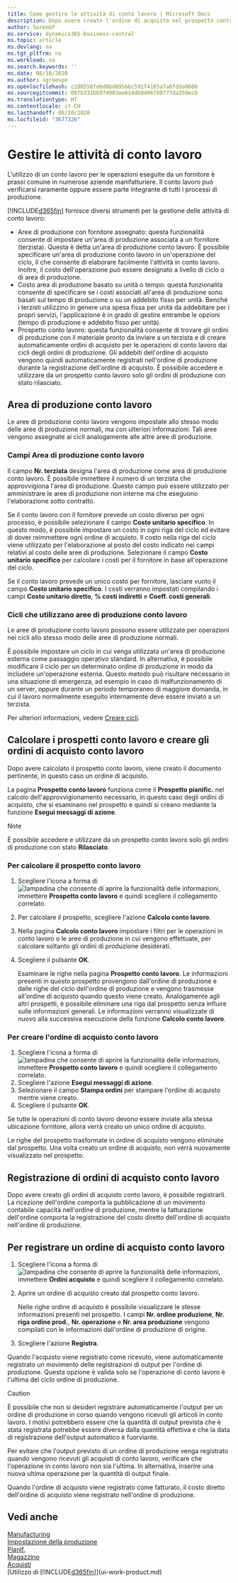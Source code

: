 ```yaml
---
title: Come gestire le attività di conto lavoro | Microsoft Docs
description: Dopo avere creato l'ordine di acquisto nel prospetto conto lavoro, è possibile registrarlo.
author: SorenGP
ms.service: dynamics365-business-central
ms.topic: article
ms.devlang: na
ms.tgt_pltfrm: na
ms.workload: na
ms.search.keywords: ''
ms.date: 08/10/2020
ms.author: sgroespe
ms.openlocfilehash: c2d0558febd8bd895bbc591f4165a7a8fdda8600
ms.sourcegitcommit: 007b331b6974983ee614db0406f00777da359ecb
ms.translationtype: HT
ms.contentlocale: it-CH
ms.lasthandoff: 08/10/2020
ms.locfileid: "3677326"
---
```

# <a name="subcontract-manufacturing"></a>Gestire le attività di conto lavoro
L'utilizzo di un conto lavoro per le operazioni eseguite da un fornitore è prassi comune in numerose aziende manifatturiere. Il conto lavoro può verificarsi raramente oppure essere parte integrante di tutti i processi di produzione.

[!INCLUDE[d365fin](includes/d365fin_md.md)] fornisce diversi strumenti per la gestione delle attività di conto lavoro:  

- Aree di produzione con fornitore assegnato: questa funzionalità consente di impostare un'area di produzione associata a un fornitore (terzista). Questa è detta un'area di produzione conto lavoro. È possibile specificare un'area di produzione conto lavoro in un'operazione del ciclo, il che consente di elaborare facilmente l'attività in conto lavoro. Inoltre, il costo dell'operazione può essere designato a livello di ciclo o di area di produzione.  
- Costo area di produzione basato su unità o tempo: questa funzionalità consente di specificare se i costi associati all'area di produzione sono basati sul tempo di produzione o su un addebito fisso per unità. Benché i terzisti utilizzino in genere una spesa fissa per unità da addebitare per i propri servizi, l'applicazione è in grado di gestire entrambe le opzioni (tempo di produzione e addebito fisso per unità).  
- Prospetto conto lavoro: questa funzionalità consente di trovare gli ordini di produzione con il materiale pronto da inviare a un terzista e di creare automaticamente ordini di acquisto per le operazioni di conto lavoro dai cicli degli ordini di produzione. Gli addebiti dell'ordine di acquisto vengono quindi automaticamente registrati nell'ordine di produzione durante la registrazione dell'ordine di acquisto. È possibile accedere e utilizzare da un prospetto conto lavoro solo gli ordini di produzione con stato rilasciato.  

## <a name="subcontract-work-centers"></a>Area di produzione conto lavoro  
Le aree di produzione conto lavoro vengono impostate allo stesso modo delle aree di produzione normali, ma con ulteriori informazioni. Tali aree vengono assegnate ai cicli analogamente alle altre aree di produzione.  

### <a name="subcontract-work-center-fields"></a>Campi Area di produzione conto lavoro  
Il campo **Nr. terzista** designa l'area di produzione come area di produzione conto lavoro. È possibile immettere il numero di un terzista che approvvigiona l'area di produzione. Questo campo può essere utilizzato per amministrare le aree di produzione non interne ma che eseguono l'elaborazione sotto contratto.  

Se il conto lavoro con il fornitore prevede un costo diverso per ogni processo, è possibile selezionare il campo **Costo unitario specifico**. In questo modo, è possibile impostare un costo in ogni riga del ciclo ed evitare di dover reimmettere ogni ordine di acquisto. Il costo nella riga del ciclo viene utilizzato per l'elaborazione al posto del costo indicato nei campi relativi al costo delle aree di produzione. Selezionare il campo **Costo unitario specifico** per calcolare i costi per il fornitore in base all'operazione del ciclo.  

Se il conto lavoro prevede un unico costo per fornitore, lasciare vuoto il campo **Costo unitario specifico**. I costi verranno impostati compilando i campi **Costo unitario diretto**, **% costi indiretti** e **Coeff. costi generali**.  

### <a name="routings-that-use-subcontract-work-centers"></a>Cicli che utilizzano aree di produzione conto lavoro  
Le aree di produzione conto lavoro possono essere utilizzate per operazioni nei cicli allo stesso modo delle aree di produzione normali.  

È possibile impostare un ciclo in cui venga utilizzata un'area di produzione esterna come passaggio operativo standard. In alternativa, è possibile modificare il ciclo per un determinato ordine di produzione in modo da includere un'operazione esterna. Questo metodo può risultare necessario in una situazione di emergenza, ad esempio in caso di malfunzionamento di un server, oppure durante un periodo temporaneo di maggiore domanda, in cui il lavoro normalmente eseguito internamente deve essere inviato a un terzista.  

Per ulteriori informazioni, vedere [Creare cicli](production-how-to-create-routings.md).  

## <a name="calculate-subcontracting-worksheets-and-create-subcontract-purchase-orders"></a>Calcolare i prospetti conto lavoro e creare gli ordini di acquisto conto lavoro  
Dopo avere calcolato il prospetto conto lavoro, viene creato il documento pertinente, in questo caso un ordine di acquisto.  

La pagina **Prospetto conto lavoro** funziona come il **Prospetto pianific.** nel calcolo dell'approvvigionamento necessario, in questo caso degli ordini di acquisto, che si esaminano nel prospetto e quindi si creano mediante la funzione **Esegui messaggi di azione**.  

> [!NOTE]  
>  È possibile accedere e utilizzare da un prospetto conto lavoro solo gli ordini di produzione con stato **Rilasciato**.  

### <a name="to-calculate-the-subcontracting-worksheet"></a>Per calcolare il prospetto conto lavoro  
1.  Scegliere l'icona a forma di ![lampadina che consente di aprire la funzionalità delle informazioni](media/ui-search/search_small.png "Informazioni sull'operazione che si desidera eseguire"), immettere **Prospetto conto lavoro** e quindi scegliere il collegamento correlato.  
2.  Per calcolare il prospetto, scegliere l'azione **Calcolo conto lavoro**.  
3.  Nella pagina **Calcolo conto lavoro** impostare i filtri per le operazioni in conto lavoro o le aree di produzione in cui vengono effettuate, per calcolare soltanto gli ordini di produzione desiderati.  
4.  Scegliere il pulsante **OK**.  

    Esaminare le righe nella pagina **Prospetto conto lavoro**. Le informazioni presenti in questo prospetto provengono dall'ordine di produzione e dalle righe del ciclo dell'ordine di produzione e vengono trasmesse all'ordine di acquisto quando questo viene creato. Analogamente agli altri prospetti, è possibile eliminare una riga dal prospetto senza influire sulle informazioni generali. Le informazioni verranno visualizzate di nuovo alla successiva esecuzione della funzione **Calcolo conto lavoro**.  

### <a name="to-create-the-subcontract-purchase-order"></a>Per creare l'ordine di acquisto conto lavoro  
1.  Scegliere l'icona a forma di ![lampadina che consente di aprire la funzionalità delle informazioni](media/ui-search/search_small.png "Informazioni sull'operazione che si desidera eseguire"), immettere **Prospetto conto lavoro** e quindi scegliere il collegamento correlato.  
2.  Scegliere l'azione **Esegui messaggi di azione**.  
3.  Selezionare il campo **Stampa ordini** per stampare l'ordine di acquisto mentre viene creato.  
4.  Scegliere il pulsante **OK**.  

Se tutte le operazioni di conto lavoro devono essere inviate alla stessa ubicazione fornitore, allora verrà creato un unico ordine di acquisto.  

Le righe del prospetto trasformate in ordine di acquisto vengono eliminate dal prospetto. Una volta creato un ordine di acquisto, non verrà nuovamente visualizzato nel prospetto.  

## <a name="posting-subcontract-purchase-orders"></a>Registrazione di ordini di acquisto conto lavoro  
Dopo avere creato gli ordini di acquisto conto lavoro, è possibile registrarli. La ricezione dell'ordine comporta la pubblicazione di un movimento contabile capacità nell'ordine di produzione, mentre la fatturazione dell'ordine comporta la registrazione del costo diretto dell'ordine di acquisto nell'ordine di produzione.  

## <a name="to-post-a-subcontract-purchase-order"></a>Per registrare un ordine di acquisto conto lavoro  
1.  Scegliere l'icona a forma di ![lampadina che consente di aprire la funzionalità delle informazioni](media/ui-search/search_small.png "Informazioni sull'operazione che si desidera eseguire"), immettere **Ordini acquisto** e quindi scegliere il collegamento correlato.  
2.  Aprire un ordine di acquisto creato dal prospetto conto lavoro.  

    Nelle righe ordine di acquisto è possibile visualizzare le stesse informazioni presenti nel prospetto. I campi **Nr. ordine produzione**, **Nr. riga ordine prod.**, **Nr. operazione** e **Nr. area produzione** vengono compilati con le informazioni dall'ordine di produzione di origine.  

3.  Scegliere l'azione **Registra**.  

Quando l'acquisto viene registrato come ricevuto, viene automaticamente registrato un movimento delle registrazioni di output per l'ordine di produzione. Questa opzione è valida solo se l'operazione di conto lavoro è l'ultima del ciclo ordine di produzione.  

> [!CAUTION]  
>  È possibile che non si desideri registrare automaticamente l'output per un ordine di produzione in corso quando vengono ricevuti gli articoli in conto lavoro. I motivi potrebbero essere che la quantità di output prevista che è stata registrata potrebbe essere diversa dalla quantità effettiva e che la data di registrazione dell'output automatico è fuorviante.  
>   
>  Per evitare che l'output previsto di un ordine di produzione venga registrato quando vengono ricevuti gli acquisti di conto lavoro, verificare che l'operazione in conto lavoro non sia l'ultima. In alternativa, inserire una nuova ultima operazione per la quantità di output finale.  

Quando l'ordine di acquisto viene registrato come fatturato, il costo diretto dell'ordine di acquisto viene registrato nell'ordine di produzione.  

## <a name="see-also"></a>Vedi anche  
[Manufacturing](production-manage-manufacturing.md)    
[Impostazione della produzione](production-configure-production-processes.md)  
[Pianif.](production-planning.md)      
[Magazzino](inventory-manage-inventory.md)  
[Acquisti](purchasing-manage-purchasing.md)  
[Utilizzo di [!INCLUDE[d365fin](includes/d365fin_md.md)]](ui-work-product.md)
